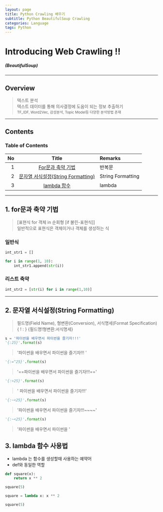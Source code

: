 ```yaml
---
layout: page
title: Python Crawling 배우기
subtitle: Python BeautifulSoup Crawling
categories: Language
tags: Python
---
```


# Introducing Web Crawling !!

##### (BeautifulSoup)

---

## Overview

> 텍스트 분석  
> 텍스트 데이터를 통해 의사결정에 도움이 되는 정보 추출하기  
> <small> TF_IDF, Word2Vec, 감성분석, Topic Model등 다양한 분석방법 존재 </small>

---

## Contents

### Table of Contents

|No|Title|Remarks|
|-:|:--:|:--|
|1|[For문과 축약 기법](#1)|반복문|
|2|[문자열 서식설정(String Formatting)](#2)|String Formatting|
|3|[lambda 함수](#3)|lambda|

---

## 1. for문과 축약 기법

> [표현식 for 객체 in 순회형 [if 불린-표현식]]  
> 일반적으로 표현식은 객체이거나 객체를 생성하는 식

### 일반식

```python
int_str1 = []

for i in range(1, 10):
    int_str1.append(str(i))
```

### 리스트 축약

```python
int_str2 = [str(i) for i in range(1,10)]
```

---

## 2. 문자열 서식설정(String Formatting)

> 필드명(Field Name), 형변환(Conversion), 서식명세(Format Specification)
> { ! : }
> {필드명!형변환:서식명세}

```python
s = '파이썬을 배우면서 파이썬을 즐기자!!!'
'{:25}'.format(s)
```

> '파이썬을 배우면서 파이썬을 즐기자!!!    '

```python
'{:=^25}'.format(s)
```

> '==파이썬을 배우면서 파이썬을 즐기자!!!=='

```python
'{:>25}'.format(s)
```

> '    파이썬을 배우면서 파이썬을 즐기자!!!'

```python
'{:~<25}'.format(s)
```

> '파이썬을 배우면서 파이썬을 즐기자!!!~~~~'

```python
'{:~<25}'.format(s)
```

> '파이썬을 배우면서 파이썬을 '

## 3. lambda 함수 사용법
* lambda 는 함수를 생성할때 사용하는 예약어
* def와 동일한 역할

```python
def square(x):
    return x ** 2

square(5)

square = lambda x: x ** 2

square(5)

```
